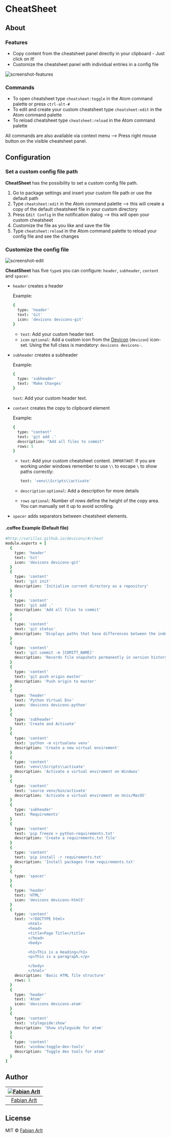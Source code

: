 # CheatSheet

## About

### Features
-   Copy content from the cheatsheet panel directly in your clipboard - Just click on it!
-   Customize the cheatsheet panel with individual entries in a config file

![screenshot-features](https://raw.githubusercontent.com/its0n/cheatsheet/master/screenshots/cheatsheet-features.gif?token=Asylm6wUUt_U2sOLCtTflYMAhL7RmR7Lks5cSInawA%3D%3D)

### Commands
-   To open cheatsheet type `cheatsheet:toggle` in the Atom command palette or press `ctrl-alt-#`
-   To edit and create your custom cheatsheet type `cheatsheet:edit` in the Atom command palette
-   To reload cheatsheet type `cheatsheet:reload` in the Atom command palette

All commands are also available via context menu --> Press right mouse button on the visible cheatsheet panel.

## Configuration

### Set a custom config file path

**CheatSheet** has the possibility to set a custom config file path.

1.   Go to package settings and insert your custom file path or use the default path
2.   Type `cheatsheet:edit` in the Atom command palette -->
     this will create a copy of the default cheatsheet file in your custom directory
3.   Press `Edit Config` in the notification dialog -->
     this will open your custom cheatsheet
4.   Customize the file as you like and save the file
5.   Type `cheatsheet:reload` in the Atom command palette to reload your config file and see the changes

### Customize the config file

![screenshot-edit](https://raw.githubusercontent.com/its0n/cheatsheet/master/screenshots/cheatsheet-edit.gif?token=Asylm50ghwfXFLkZtTqerwtrqc-9zW3Oks5cSIprwA%3D%3D)

**CheatSheet** has five `type`s you can configure:
`header`, `subheader`, `content` and `spacer`.

-   `header` creates a header

    Example:

    ```coffeescript
    {
      type: 'header'
      text: 'Git'
      icon: 'devicons devicons-git'
    }
    ```
    - `text`: Add your custom header text.
    - `icon` `optional`: Add a custom icon from the [Devicon](http://vorillaz.github.io/devicons/#/cheat) (`devicon`) icon-set.
      Using the full class is mandatory: `devicons devicons-`.


-   `subheader` creates a subheader

    Example:

    ```coffeescript
    {
      type: 'subheader'
      text: 'Make Changes'
    }
    ```
    `text`: Add your custom header text.


-   `content` creates the copy to clipboard element

    Example:

    ```coffeescript
    {
      type: "content"
      text: 'git add .'
      description: "Add all files to commit"
      rows: 5
    }
    ```
    - `text`: Add your custom cheatsheet content. `IMPORTANT`: If you are working under windows remember to use `\\` to escape `\` to show paths correctly:
      ```coffeescript
      text: 'venv\\Scripts\\activate'
      ```

    - `description` `optional`: Add a description for more details

    - `rows` `optional`: Number of rows define the height of the copy area. You can manually set it up to avoid scrolling.

-   `spacer` adds separators between cheatsheet elements.



#### .coffee Example (Default file)

```coffeescript
#http://vorillaz.github.io/devicons/#/cheat
module.exports = [
  {
    type: 'header'
    text: 'Git'
    icon: 'devicons devicons-git'
  }
  {
    type: 'content'
    text: 'git init'
    description: 'Initialize current directory as a repository'
  }
  {
    type: 'content'
    text: 'git add .'
    description: 'Add all files to commit'
  }
  {
    type: 'content'
    text: 'git status'
    description: 'Displays paths that have differences between the index file and the current HEAD commit'
  }
  {
    type: 'content'
    text: 'git commit -m [COMITT_NAME]'
    description: 'Records file snapshots permanently in version history'
  }
  {
    type: 'content'
    text: 'git push origin master'
    description: 'Push origin to master'
  }
  {
    type: 'header'
    text: 'Python Virtual Env'
    icon: 'devicons devicons-python'
  }
  {
    type: 'subheader'
    text: 'Create and Activate'
  }
  {
    type: 'content'
    text: 'python -m virtualenv venv'
    description: 'Create a new virtual enviroment'
  }
  {
    type: 'content'
    text: 'venv\\Scripts\\activate'
    description: 'Activate a virtual enviroment on Windwos'
  }
  {
    type: 'content'
    text: 'source venv/bin/activate'
    description: 'Activate a virtual enviroment on Unix/MacOS'
  }
  {
    type: 'subheader'
    text: 'Requirements'
  }
  {
    type: 'content'
    text: 'pip freeze > python-requirements.txt'
    description: 'Create a requirements.txt file'
  }
  {
    type: 'content'
    text: 'pip install -r requirements.txt'
    description: 'Install packages from requirements.txt'
  }
  {
    type: 'spacer'
  }
  {
    type: 'header'
    text: 'HTML'
    icon: 'devicons devicons-html5'
  }
  {
    type: 'content'
    text: '<!DOCTYPE html>
          <html>
          <head>
          <title>Page Title</title>
          </head>
          <body>

          <h1>This is a Heading</h1>
          <p>This is a paragraph.</p>

          </body>
          </html>'
    description: 'Basic HTML file structure'
    rows: 5
  }
  {
    type: 'header'
    text: 'Atom'
    icon: 'devicons devicons-atom'
  }
  {
    type: 'content'
    text: 'styleguide:show'
    description: 'Show styleguide for atom'
  }
  {
    type: 'content'
    text: 'window:toggle-dev-tools'
    description: 'Toggle dev tools for atom'
  }
]
```


## Author

| [![Fabian Arlt][fabian avatar]](https://github.com/its0n) |
| :---: |
|          [Fabian Arlt](https://github.com/its0n)          |        

## License

MIT © [Fabian Arlt](https://github.com/its0n)

[fabian avatar]: https://avatars1.githubusercontent.com/u/46966171?s=460&v=4

